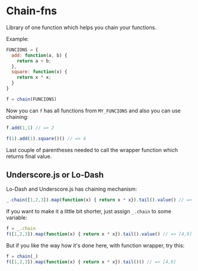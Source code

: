 # Chain-fns

Library of one function which helps you chain your functions.

Example:

``` js
FUNCIONS = {
  add: function(a, b) {
    return a + b;
  },
  square: function(x) {
    return x * x;
  }
}

f = chain(FUNCIONS)
```

Now you can `f` has all functions from `MY_FUNCIONS` and also you can use chaining:

``` js
f.add(1,1) // => 2

f(1).add(1).square()() // => 4
```
Last couple of parentheses needed to call the wrapper function which returns final value.

## Underscore.js or Lo-Dash

Lo-Dash and Underscore.js has chaining mechanism:

``` js
_.chain([1,2,3]).map(function(x) { return x * x}).tail().value() // => [4,9]
```

If you want to make it a little bit shorter, just assign `_.chain` to some variable:

``` js
f = _.chain
f([1,2,3]).map(function(x) { return x * x}).tail().value() // => [4,9]
```

But if you like the way how it's done here, with function wrapper, try this:

``` js
f = chain(_)
f([1,2,3]).map(function(x) { return x * x}).tail()() // => [4,9]
```

